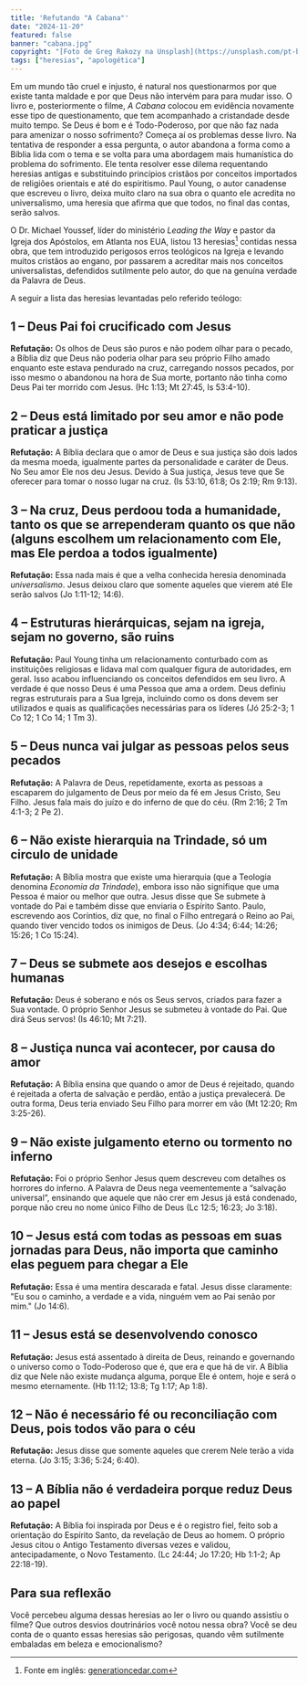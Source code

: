 ```yaml
---
title: 'Refutando "A Cabana"'
date: "2024-11-20"
featured: false
banner: "cabana.jpg"
copyright: "[Foto de Greg Rakozy na Unsplash](https://unsplash.com/pt-br/@grakozy?utm_content=creditCopyText&utm_medium=referral&utm_source=unsplash)"
tags: ["heresias", "apologética"]
---
```


Em um mundo tão cruel e injusto, é natural nos questionarmos por que existe tanta maldade e por que Deus não intervém para para mudar isso. O livro e, posteriormente o filme, _A Cabana_ colocou em evidência novamente esse tipo de questionamento, que tem acompanhado a cristandade desde muito tempo. Se Deus é bom e é Todo-Poderoso, por que não faz nada para amenizar o nosso sofrimento? Começa aí os problemas desse livro. Na tentativa de responder a essa pergunta, o autor abandona a forma como a Bíblia lida com o tema e se volta para uma abordagem mais humanística do problema do sofrimento. Ele tenta resolver esse dilema requentando heresias antigas e substituindo princípios cristãos por conceitos importados de religiões orientais e até do espiritismo. Paul Young, o autor canadense que escreveu o livro, deixa muito claro na sua obra o quanto ele acredita no universalismo, uma heresia que afirma que que todos, no final das contas, serão salvos.

O Dr. Michael Youssef, líder do ministério _Leading the Way_ e pastor da Igreja dos Apóstolos, em Atlanta nos EUA, listou 13 heresias[^1] contidas nessa obra, que tem introduzido perigosos erros teológicos na Igreja e levando muitos cristãos ao engano, por passarem a acreditar mais nos conceitos universalistas, defendidos sutilmente pelo autor, do que na genuína verdade da Palavra de Deus.

A seguir a lista das heresias levantadas pelo referido teólogo:

## 1 – Deus Pai foi crucificado com Jesus

**Refutação:** Os olhos de Deus são puros e não podem olhar para o pecado, a Bíblia diz que Deus não poderia olhar para seu próprio Filho amado enquanto este estava pendurado na cruz, carregando nossos pecados, por isso mesmo o abandonou na hora de Sua morte, portanto não tinha como Deus Pai ter morrido com Jesus. (Hc 1:13; Mt 27:45, Is 53:4-10).

## 2 – Deus está limitado por seu amor e não pode praticar a justiça

**Refutação:** A Bíblia declara que o amor de Deus e sua justiça são dois lados da mesma moeda, igualmente partes da personalidade e caráter de Deus. No Seu amor Ele nos deu Jesus. Devido à Sua justiça, Jesus teve que Se oferecer para tomar o nosso lugar na cruz. (Is 53:10, 61:8; Os 2:19; Rm 9:13).

## 3 – Na cruz, Deus perdoou toda a humanidade, tanto os que se arrependeram quanto os que não (alguns escolhem um relacionamento com Ele, mas Ele perdoa a todos igualmente)

**Refutação:** Essa nada mais é que a velha conhecida heresia denominada _universalismo_. Jesus deixou claro que somente aqueles que vierem até Ele serão salvos (Jo 1:11-12; 14:6).

## 4 – Estruturas hierárquicas, sejam na igreja, sejam no governo, são ruins

**Refutação:** Paul Young tinha um relacionamento conturbado com as instituições religiosas e lidava mal com qualquer figura de autoridades, em geral. Isso acabou influenciando os conceitos defendidos em seu livro. A verdade é que nosso Deus é uma Pessoa que ama a ordem. Deus definiu regras estruturais para a Sua Igreja, incluindo como os dons devem ser utilizados e quais as qualificações necessárias para os líderes (Jó 25:2-3; 1 Co 12; 1 Co 14; 1 Tm 3).

## 5 – Deus nunca vai julgar as pessoas pelos seus pecados

**Refutação:** A Palavra de Deus, repetidamente, exorta as pessoas a escaparem do julgamento de Deus por meio da fé em Jesus Cristo, Seu Filho. Jesus fala mais do juízo e do inferno de que do céu. (Rm 2:16; 2 Tm 4:1-3; 2 Pe 2).

## 6 – Não existe hierarquia na Trindade, só um circulo de unidade

**Refutação:** A Bíblia mostra que existe uma hierarquia (que a Teologia denomina _Economia da Trindade_), embora isso não signifique que uma Pessoa é maior ou melhor que outra. Jesus disse que Se submete à vontade do Pai e também disse que enviaria o Espírito Santo. Paulo, escrevendo aos Coríntios, diz que, no final o Filho entregará o Reino ao Pai, quando tiver vencido todos os inimigos de Deus. (Jo 4:34; 6:44; 14:26; 15:26; 1 Co 15:24).

## 7 – Deus se submete aos desejos e escolhas humanas

**Refutação:** Deus é soberano e nós os Seus servos, criados para fazer a Sua vontade. O próprio Senhor Jesus se submeteu à vontade do Pai. Que dirá Seus servos! (Is 46:10; Mt 7:21).

## 8 – Justiça nunca vai acontecer, por causa do amor

**Refutação:** A Bíblia ensina que quando o amor de Deus é rejeitado, quando é rejeitada a oferta de salvação e perdão, então a justiça prevalecerá. De outra forma, Deus teria enviado Seu Filho para morrer em vão (Mt 12:20; Rm 3:25-26).

## 9 – Não existe julgamento eterno ou tormento no inferno

**Refutação:** Foi o próprio Senhor Jesus quem descreveu com detalhes os horrores do inferno. A Palavra de Deus nega veementemente a “salvação universal”, ensinando que aquele que não crer em Jesus já está condenado, porque não creu no nome único Filho de Deus (Lc 12:5; 16:23; Jo 3:18).

## 10 – Jesus está com todas as pessoas em suas jornadas para Deus, não importa que caminho elas peguem para chegar a Ele

**Refutação:** Essa é uma mentira descarada e fatal. Jesus disse claramente: "Eu sou o caminho, a verdade e a vida, ninguém vem ao Pai senão por mim." (Jo 14:6).

## 11 – Jesus está se desenvolvendo conosco

**Refutação:** Jesus está assentado à direita de Deus, reinando e governando o universo como o Todo-Poderoso que é, que era e que há de vir. A Bíblia diz que Nele não existe mudança alguma, porque Ele é ontem, hoje e será o mesmo eternamente. (Hb 11:12; 13:8; Tg 1:17; Ap 1:8).

## 12 – Não é necessário fé ou reconciliação com Deus, pois todos vão para o céu

**Refutação:** Jesus disse que somente aqueles que crerem Nele terão a vida eterna. (Jo 3:15; 3:36; 5:24; 6:40).

## 13 – A Bíblia não é verdadeira porque reduz Deus ao papel

**Refutação:** A Bíblia foi inspirada por Deus e é o registro fiel, feito sob a orientação do Espírito Santo, da revelação de Deus ao homem. O próprio Jesus citou o Antigo Testamento diversas vezes e validou, antecipadamente, o Novo Testamento. (Lc 24:44; Jo 17:20; Hb 1:1-2; Ap 22:18-19).

## Para sua reflexão
Você percebeu alguma dessas heresias ao ler o livro ou quando assistiu o filme? Que outros desvios doutrinários você notou nessa obra? Você se deu conta de o quanto essas heresias são perigosas, quando vêm sutilmente embaladas em beleza e emocionalismo?


[^1]: Fonte em inglês: [generationcedar.com](https://generationcedar.com/2009/06/28/whats-wrong-with-the-shack-13-heresies)